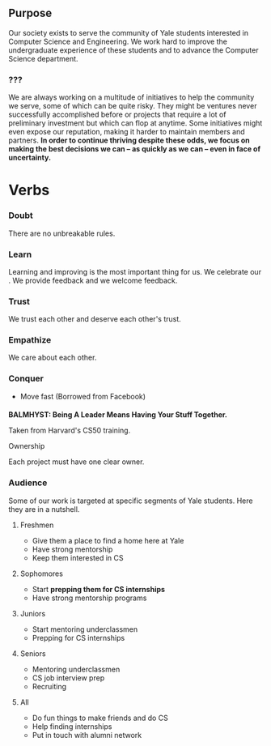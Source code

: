
## Purpose

Our society exists to serve the community of Yale students interested in Computer Science and Engineering. We work hard to improve the undergraduate experience of these students and to advance the Computer Science department.

### ???

We are always working on a multitude of initiatives to help the community we serve, some of which can be quite risky. They might be ventures never successfully accomplished before or projects that require a lot of preliminary investment but which can flop at anytime. Some initiatives might even expose our reputation, making it harder to maintain members and partners. **In order to continue thriving despite these odds, we focus on making the best decisions we can – as quickly as we can – even in face of uncertainty.**

# Verbs

### Doubt

There are no unbreakable rules.

### Learn

Learning and improving is the most important thing for us. We celebrate our .
We provide feedback and we welcome feedback.

### Trust

We trust each other and deserve each other's trust.

### Empathize

We care about each other.

### Conquer

- Move fast (Borrowed from Facebook)

####

**BALMHYST: Being A Leader Means Having Your Stuff Together.**

Taken from Harvard's CS50 training.

 Ownership

Each project must have one clear owner.

### Audience

Some of our work is targeted at specific segments of Yale students. Here they are in a nutshell.

1. Freshmen
    - Give them a place to find a home here at Yale
    - Have strong mentorship
    - Keep them interested in CS

2. Sophomores

    - Start **prepping them for CS internships**
    - Have strong mentorship programs

3. Juniors

    - Start mentoring underclassmen
    - Prepping for CS internships

4. Seniors

    - Mentoring underclassmen
    - CS job interview prep
    - Recruiting

5. All
    - Do fun things to make friends and do CS
    - Help finding internships
    - Put in touch with alumni network